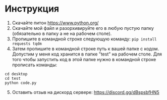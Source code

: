 # Инструкция
1. Скачайте питон https://www.python.org/
2. Скачайте мой файл и разорхивируйте его в любую пустую папку (обязательно в папку а не на рабочем столе).
3. Пропишите в командной строке следующую команду:
``` pip install requests tqdm ``` 
4. Затем пропишите в командной строке путь к вашей папке с кодом.
Допустим у меня код хранится в папке "test" на рабочем столе.
Для того чтобы запустить код в этой папке нужно в командной строке прописать команды:
```
cd desktop
cd test
python code.py
```
5. Оставить отзыв на дискорд сервере: https://discord.gg/dBspsbfHN5
